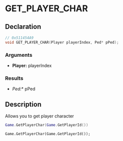 # GET_PLAYER_CHAR

## Declaration
```cpp
// 0x511454A9
void GET_PLAYER_CHAR(Player playerIndex, Ped* pPed);
```

### Arguments
- **Player:** playerIndex

### Results
- **Ped*:** pPed

## Description
Allows you to get player character

```lua
Game.GetPlayerChar(Game.GetPlayerId())
```

```squirrel
Game.GetPlayerChar(Game.GetPlayerId());
```